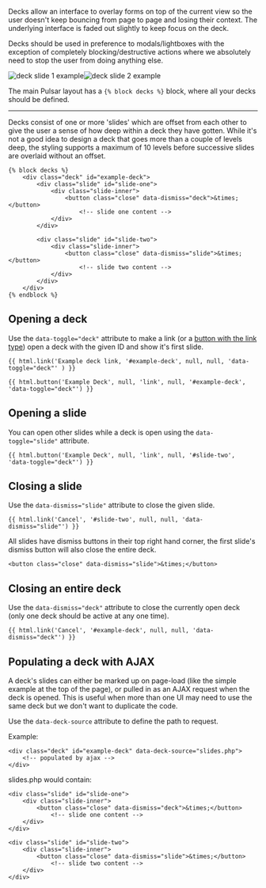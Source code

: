 Decks allow an interface to overlay forms on top of the current view so the user doesn't keep bouncing from page to page and losing their context. The underlying interface is faded out slightly to keep focus on the deck.

Decks should be used in preference to modals/lightboxes with the exception of completely blocking/destructive actions where we absolutely need to stop the user from doing anything else.

![deck slide 1 example](http://localhost:8000/docs/images/modules_deck-slide_1.png)![deck slide 2 example](http://localhost:8000/docs/images/modules_deck-slide_2.png)

The main Pulsar layout has a `{% block decks %}` block, where all your decks should be defined.

----

Decks consist of one or more 'slides' which are offset from each other to give the user a sense of how deep within a deck they have gotten. While it's not a good idea to design a deck that goes more than a couple of levels deep, the styling supports a maximum of 10 levels before successive slides are overlaid without an offset.

	{% block decks %}
		<div class="deck" id="example-deck">
			<div class="slide" id="slide-one">
				<div class="slide-inner">
					<button class="close" data-dismiss="deck">&times;</button>
						<!-- slide one content -->
				</div>
			</div>

			<div class="slide" id="slide-two">
				<div class="slide-inner">
					<button class="close" data-dismiss="slide">&times;</button>
						<!-- slide two content -->
				</div>
			</div>
		</div>
	{% endblock %}

## Opening a deck

Use the `data-toggle="deck"` attribute to make a link (or a [button with the link type](../HTML_helper/Buttons)) open a deck with the given ID and show it's first slide.

	{{ html.link('Example deck link, '#example-deck', null, null, 'data-toggle="deck"' ) }}
	
	{{ html.button('Example Deck', null, 'link', null, '#example-deck', 'data-toggle="deck"') }}


## Opening a slide

You can open other slides while a deck is open using the `data-toggle="slide"` attribute.

	{{ html.button('Example Deck', null, 'link', null, '#slide-two', 'data-toggle="deck"') }}

## Closing a slide

Use the `data-dismiss="slide"` attribute to close the given slide.

	{{ html.link('Cancel', '#slide-two', null, null, 'data-dismiss="slide"') }}

All slides have dismiss buttons in their top right hand corner, the first slide's dismiss button will also close the entire deck.

	<button class="close" data-dismiss="slide">&times;</button>

## Closing an entire deck

Use the `data-dismiss="deck"` attribute to close the currently open deck (only one deck should be active at any one time).

	{{ html.link('Cancel', '#example-deck', null, null, 'data-dismiss="deck"') }}

## Populating a deck with AJAX

A deck's slides can either be marked up on page-load (like the simple example at the top of the page), or pulled in as an AJAX request when the deck is opened. This is useful when more than one UI may need to use the same deck but we don't want to duplicate the code.

Use the `data-deck-source` attribute to define the path to request.

Example:

	<div class="deck" id="example-deck" data-deck-source="slides.php">
		<!-- populated by ajax -->
	</div>

slides.php would contain:

	<div class="slide" id="slide-one">
		<div class="slide-inner">
			<button class="close" data-dismiss="deck">&times;</button>
				<!-- slide one content -->
		</div>
	</div>

	<div class="slide" id="slide-two">
		<div class="slide-inner">
			<button class="close" data-dismiss="slide">&times;</button>
				<!-- slide two content -->
		</div>
	</div>

